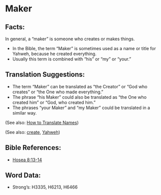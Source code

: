 # Maker

## Facts:

In general, a “maker” is someone who creates or makes things.

* In the Bible, the term “Maker” is sometimes used as a name or title for Yahweh, because he created everything.
* Usually this term is combined with “his” or “my” or “your.”

## Translation Suggestions:

* The term “Maker” can be translated as “the Creator” or “God who creates” or “the One who made everything.”
* The phrase “his Maker” could also be translated as “the One who created him” or “God, who created him.”
* The phrases “your Maker” and “my Maker” could be translated in a similar way.

(See also: [How to Translate Names](rc://en/ta/man/translate/translate-names))

(See also: [create](../other/creation.md), [Yahweh](../kt/yahweh.md))

## Bible References:

* [Hosea 8:13-14](rc://en/tn/help/hos/08/13)

## Word Data:

* Strong’s: H3335, H6213, H6466
